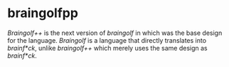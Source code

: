 # braingolfpp
_Braingolf++_ is the next version of _braingolf_ in which was the base design for the language. _Braingolf_ is a language that directly translates into _brainf*ck_, unlike _braingolf++_ which merely uses the same design as _brainf*ck_.
